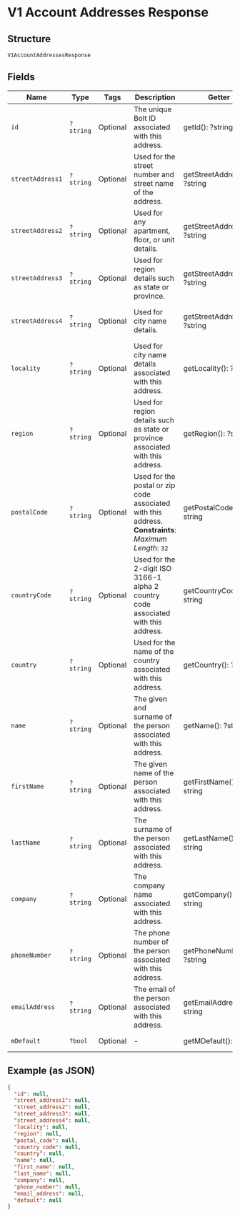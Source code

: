 
# V1 Account Addresses Response

## Structure

`V1AccountAddressesResponse`

## Fields

| Name | Type | Tags | Description | Getter | Setter |
|  --- | --- | --- | --- | --- | --- |
| `id` | `?string` | Optional | The unique Bolt ID associated with this address. | getId(): ?string | setId(?string id): void |
| `streetAddress1` | `?string` | Optional | Used for the street number and street name of the address. | getStreetAddress1(): ?string | setStreetAddress1(?string streetAddress1): void |
| `streetAddress2` | `?string` | Optional | Used for any apartment, floor, or unit details. | getStreetAddress2(): ?string | setStreetAddress2(?string streetAddress2): void |
| `streetAddress3` | `?string` | Optional | Used for region details such as state or province. | getStreetAddress3(): ?string | setStreetAddress3(?string streetAddress3): void |
| `streetAddress4` | `?string` | Optional | Used for city name details. | getStreetAddress4(): ?string | setStreetAddress4(?string streetAddress4): void |
| `locality` | `?string` | Optional | Used for city name details associated with this address. | getLocality(): ?string | setLocality(?string locality): void |
| `region` | `?string` | Optional | Used for region details such as state or province associated with this address. | getRegion(): ?string | setRegion(?string region): void |
| `postalCode` | `?string` | Optional | Used for the postal or zip code associated with this address.<br>**Constraints**: *Maximum Length*: `32` | getPostalCode(): ?string | setPostalCode(?string postalCode): void |
| `countryCode` | `?string` | Optional | Used for the 2-digit ISO 3166-1 alpha 2 country code associated with this address. | getCountryCode(): ?string | setCountryCode(?string countryCode): void |
| `country` | `?string` | Optional | Used for the name of the country associated with this address. | getCountry(): ?string | setCountry(?string country): void |
| `name` | `?string` | Optional | The given and surname of the person associated with this address. | getName(): ?string | setName(?string name): void |
| `firstName` | `?string` | Optional | The given name of the person associated with this address. | getFirstName(): ?string | setFirstName(?string firstName): void |
| `lastName` | `?string` | Optional | The surname of the person associated with this address. | getLastName(): ?string | setLastName(?string lastName): void |
| `company` | `?string` | Optional | The company name associated with this address. | getCompany(): ?string | setCompany(?string company): void |
| `phoneNumber` | `?string` | Optional | The phone number of the person associated with this address. | getPhoneNumber(): ?string | setPhoneNumber(?string phoneNumber): void |
| `emailAddress` | `?string` | Optional | The email of the person associated with this address. | getEmailAddress(): ?string | setEmailAddress(?string emailAddress): void |
| `mDefault` | `?bool` | Optional | - | getMDefault(): ?bool | setMDefault(?bool mDefault): void |

## Example (as JSON)

```json
{
  "id": null,
  "street_address1": null,
  "street_address2": null,
  "street_address3": null,
  "street_address4": null,
  "locality": null,
  "region": null,
  "postal_code": null,
  "country_code": null,
  "country": null,
  "name": null,
  "first_name": null,
  "last_name": null,
  "company": null,
  "phone_number": null,
  "email_address": null,
  "default": null
}
```

